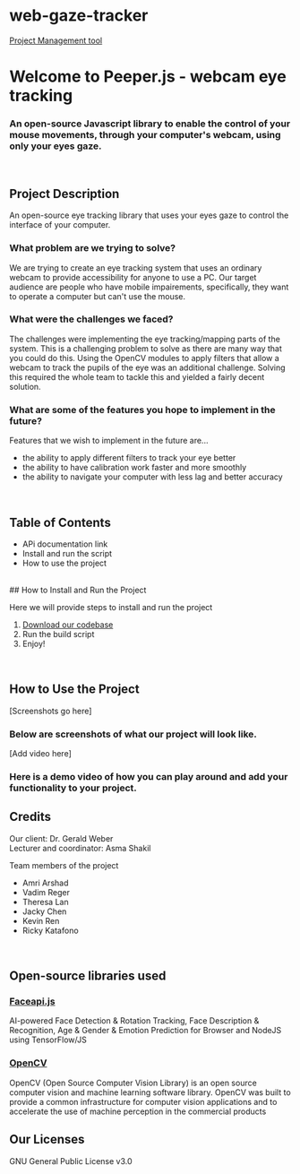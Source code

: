 # web-gaze-tracker

[Project Management tool](https://399team21.atlassian.net/ "Project Management tool")


# Welcome to Peeper.js - webcam eye tracking
### An open-source Javascript library to enable the control of your mouse movements, through your computer's webcam, using only your eyes gaze.
<br>


## Project Description
An open-source eye tracking library that uses your eyes gaze to control the interface of your computer. 
<br>

### What problem are we trying to solve?
We are trying to create an eye tracking system that uses an ordinary webcam to provide accessibility for anyone to use a PC. Our target audience are people who have mobile impairements, specifically, they want to operate a computer but can't use the mouse.
<br>

### What were the challenges we faced?
The challenges were implementing the eye tracking/mapping parts of the system. This is a challenging problem to solve as there are many way that you could do this. Using the OpenCV modules to apply filters that allow a webcam to track the pupils of the eye was an additional challenge. Solving this required the whole team to tackle this and yielded a fairly decent solution.
<br>

### What are some of the features you hope to implement in the future?
Features that we wish to implement in the future are...
- the ability to apply different filters to track your eye better
- the ability to have calibration work faster and more smoothly
- the ability to navigate your computer with less lag and better accuracy
<br>
 

## Table of Contents
- APi documentation link
- Install and run the script
- How to use the project
<br>
## How to Install and Run the Project

Here we will provide steps to install and run the project
1. [Download our codebase](https://github.com/uoa-compsci399-s1-2022/web-gaze-tracker.git)
2. Run the build script
3. Enjoy!
<br>

## How to Use the Project
[Screenshots go here]
### Below are screenshots of what our project  will look like.
[Add video here]
### Here is a demo video of how you can play around and add your functionality to your project.

## Credits
Our client: Dr. Gerald Weber
<br>
Lecturer and coordinator: Asma Shakil

Team members of the project
- Amri Arshad
- Vadim Reger
- Theresa Lan
- Jacky Chen
- Kevin Ren
- Ricky Katafono
<br>

## Open-source libraries used
### [Faceapi.js](https://justadudewhohacks.github.io/face-api.js/docs/index.html)
AI-powered Face Detection & Rotation Tracking, Face Description & Recognition, Age & Gender & Emotion Prediction for Browser and NodeJS using TensorFlow/JS

### [OpenCV](https://opencv.org/)
OpenCV (Open Source Computer Vision Library) is an open source computer vision and machine learning software library. OpenCV was built to provide a common infrastructure for computer vision applications and to accelerate the use of machine perception in the commercial products


## Our Licenses
GNU General Public License v3.0	